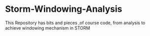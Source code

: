 # Storm-Windowing-Analysis
This Repository has bits and pieces ,of course code, from analysis to achieve windowing mechanism in STORM 
